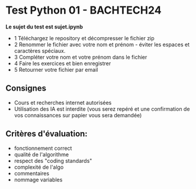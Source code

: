 # Test Python 01 - BACHTECH24

**Le sujet du test est sujet.ipynb**

- 1 Téléchargez le repository et décompresser le fichier zip
- 2 Renommer le fichier avec votre nom et prénom - éviter les espaces et caractères spéciaux.
- 3 Compléter votre nom et votre prénom dans le fichier
- 4 Faire les exercices et bien enregistrer
- 5 Retourner votre fichier par email

## Consignes

- Cours et recherches internet autorisées
- Utilisation des IA est interdite (vous serez repéré et une confirmation de vos connaissances sur papier vous sera demandée)

## Critères d'évaluation:

- fonctionnement correct
- qualité de l'algorithme
- respect des "coding standards"
- complexité de l'algo
- commentaires
- nommage variables
